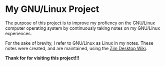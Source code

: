 # My GNU/Linux Project

The purpose of this project is to improve my profiency on the GNU/Linux computer operating system by continuously taking notes
on my GNU/Linux experiences.

For the sake of brevity, I refer to GNU/Linux as Linux in my notes.
These notes were created, and are maintained, using the [Zim Desktop Wiki](https://zim-wiki.org/).

**Thank for for visiting this project!!!**

